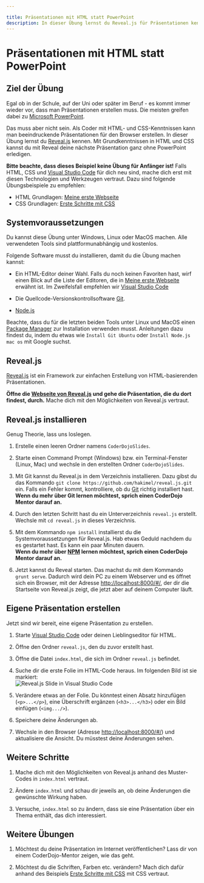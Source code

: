 ```yaml
---

title: Präsentationen mit HTML statt PowerPoint
description: In dieser Übung lernst du Reveal.js für Präsentationen kennen 
---
```


# Präsentationen mit HTML statt PowerPoint

## Ziel der Übung

Egal ob in der Schule, auf der Uni oder später im Beruf - es kommt immer wieder vor, dass man Präsentationen erstellen muss. Die meisten greifen dabei zu [Microsoft PowerPoint](https://products.office.com/de-at/powerpoint).

Das muss aber nicht sein. Als Coder mit HTML- und CSS-Kenntnissen kann man beeindruckende Präsentationen für den Browser erstellen. In dieser Übung lernst du [Reveal.js](http://lab.hakim.se/reveal-js/) kennen. Mit Grundkenntnissen in HTML und CSS kannst du mit Reveal deine nächste Präsentation ganz ohne PowerPoint erledigen.

**Bitte beachte, dass dieses Beispiel keine Übung für Anfänger ist!** Falls HTML, CSS und [Visual Studio Code](https://code.visualstudio.com/ "Homepage von Visual Studio Code") für dich neu sind, mache dich erst mit diesen Technologien und Werkzeugen vertraut. Dazu sind folgende Übungsbeispiele zu empfehlen:

* HTML Grundlagen: [Meine erste Webseite](http://coderdojo-linz.github.io/trainingsanleitungen/web/html-meine-erste-webseite.html)
* CSS Grundlagen: [Erste Schritte mit CSS](http://coderdojo-linz.github.io/trainingsanleitungen/web/erste-schritte-mit-css.html)


## Systemvoraussetzungen

Du kannst diese Übung unter Windows, Linux oder MacOS machen. Alle verwendeten Tools sind plattformunabhängig und kostenlos.

Folgende Software musst du installieren, damit du die Übung machen kannst:

* Ein HTML-Editor deiner Wahl. Falls du noch keinen Favoriten hast, wirf einen Blick auf die Liste der Editoren, die in [Meine erste Webseite](http://coderdojo-linz.github.io/trainingsanleitungen/web/html-meine-erste-webseite.html) erwähnt ist. Im Zweifelsfall empfehlen wir [Visual Studio Code](https://code.visualstudio.com/ "Homepage von Visual Studio Code")

* Die Quellcode-Versionskontrollsoftware [Git](https://git-scm.com/downloads).

* [Node.js](https://nodejs.org/ "Node.js Homepage")

Beachte, dass du für die letzten beiden Tools unter Linux und MacOS einen [Package Manager](https://de.wikipedia.org/wiki/Paketverwaltung "Mehr über Paketverwaltung auf Wikipedia nachlesen") zur Installation verwenden musst. Anleitungen dazu findest du, indem du etwas wie `Install Git Ubuntu` oder `Install Node.js mac os` mit Google suchst.


## Reveal.js

[Reveal.js](http://lab.hakim.se/reveal-js/) ist ein Framework zur einfachen Erstellung von HTML-basierenden Präsentationen. 

**Öffne die [Webseite von Reveal.js](http://lab.hakim.se/reveal-js/) und gehe die Präsentation, die du dort findest, durch.** Mache dich mit den Möglichkeiten von Reveal.js vertraut.


## Reveal.js installieren

Genug Theorie, lass uns loslegen.

1. Erstelle einen leeren Ordner namens `CoderDojoSlides`.

2. Starte einen Command Prompt (Windows) bzw. ein Terminal-Fenster (Linux, Mac) und wechsle in den erstellten Ordner `CoderDojoSlides`.

4. Mit Git kannst du Reveal.js in dem Verzeichnis installieren. Dazu gibst du das Kommando `git clone https://github.com/hakimel/reveal.js.git` ein. Falls ein Fehler kommt, kontrolliere, ob du [Git](https://git-scm.com/downloads) richtig installiert hast.<br/>
**Wenn du mehr über Git lernen möchtest, sprich einen CoderDojo Mentor darauf an.**

5. Durch den letzten Schritt hast du ein Unterverzeichnis `reveal.js` erstellt. Wechsle mit `cd reveal.js` in dieses Verzeichnis.

6. Mit dem Kommando `npm install` installierst du die Systemvoraussetzungen für Reveal.js. Hab etwas Geduld nachdem du es gestartet hast. Es kann ein paar Minuten dauern.<br/>
**Wenn du mehr über [NPM](https://www.npmjs.com/) lernen möchtest, sprich einen CoderDojo Mentor darauf an.**

7.  Jetzt kannst du Reveal starten. Das machst du mit dem Kommando `grunt serve`. Dadurch wird dein PC zu einem Webserver und es öffnet sich ein Browser, mit der Adresse [http://localhost:8000/#/](http://localhost:8000/#/), der dir die Startseite von Reveal.js zeigt, die jetzt aber auf deinem Computer läuft.


## Eigene Präsentation erstellen

Jetzt sind wir bereit, eine eigene Präsentation zu erstellen.

1. Starte [Visual Studio Code](https://code.visualstudio.com/ "Homepage von Visual Studio Code") oder deinen Lieblingseditor für HTML.

2. Öffne den Ordner `reveal.js`, den du zuvor erstellt hast.

3. Öffne die Datei `index.html`, die sich im Ordner `reveal.js` befindet.

4. Suche dir die erste Folie im HTML-Code heraus. Im folgenden Bild ist sie markiert:<br/>
![Reveal.js Slide in Visual Studio Code](html-praesentationen/reveal-slide-in-visual-studio-code.png)

5. Verändere etwas an der Folie. Du könntest einen Absatz hinzufügen (`<p>...</p>`), eine Überschrift ergänzen (`<h3>...</h3>`) oder ein Bild einfügen (`<img.../>`).

6. Speichere deine Änderungen ab.

7. Wechsle in den Browser (Adresse [http://localhost:8000/#/](http://localhost:8000/#/)) und aktualisiere die Ansicht. Du müsstest deine Änderungen sehen. 


## Weitere Schritte

1. Mache dich mit den Möglichkeiten von Reveal.js anhand des Muster-Codes in `index.html` vertraut.

2. Ändere `index.html` und schau dir jeweils an, ob deine Änderungen die gewünschte Wirkung haben.

3. Versuche, `index.html` so zu ändern, dass sie eine Präsentation über ein Thema enthält, das dich interessiert.  


## Weitere Übungen

1. Möchtest du deine Präsentation im Internet veröffentlichen? Lass dir von einem CoderDojo-Mentor zeigen, wie das geht.

2. Möchtest du die Schriften, Farben etc. verändern? Mach dich dafür anhand des Beispiels [Erste Schritte mit CSS](/trainingsanleitungen/web/erste-schritte-mit-css.html) mit CSS vertraut.
